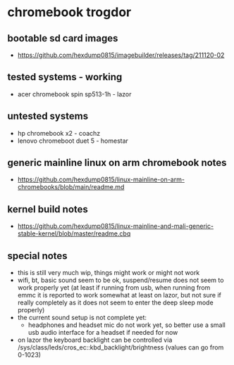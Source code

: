 # chromebook trogdor

## bootable sd card images

- https://github.com/hexdump0815/imagebuilder/releases/tag/211120-02

## tested systems - working

- acer chromebook spin sp513-1h - lazor

## untested systems

- hp chromebook x2 - coachz
- lenovo chromeboot duet 5 - homestar

## generic mainline linux on arm chromebook notes

- https://github.com/hexdump0815/linux-mainline-on-arm-chromebooks/blob/main/readme.md

## kernel build notes

- https://github.com/hexdump0815/linux-mainline-and-mali-generic-stable-kernel/blob/master/readme.cbq

## special notes

- this is still very much wip, things might work or might not work
- wifi, bt, basic sound seem to be ok, suspend/resume does not seem to work properly yet (at least if running from usb, when running from emmc it is reported to work somewhat at least on lazor, but not sure if really completely as it does not seem to enter the deep sleep mode properly)
- the current sound setup is not complete yet:
  - headphones and headset mic do not work yet, so better use a small usb audio interface for a headset if needed for now
- on lazor the keyboard backlight can be controlled via /sys/class/leds/cros_ec\:\:kbd_backlight/brightness (values can go from 0-1023)
